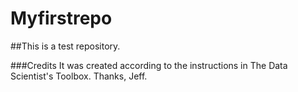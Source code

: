 # Myfirstrepo
##This is a test repository.

###Credits
It was created according to the instructions in The Data Scientist's Toolbox. 
Thanks, Jeff.
